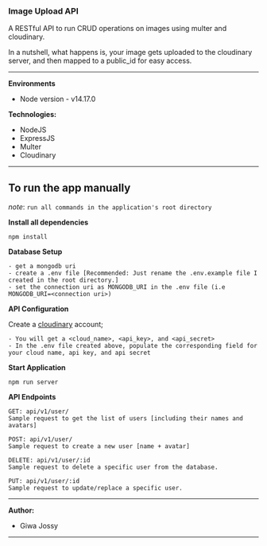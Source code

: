 ### Image Upload API

A RESTful API to run CRUD operations on images using multer and cloudinary.


In a nutshell, what happens is, your image gets uploaded to the cloudinary server, and then mapped to a public_id for easy access.

---


**Environments**
- Node version - v14.17.0


**Technologies:**
- NodeJS
- ExpressJS
- Multer
- Cloudinary

---

## To run the app manually
*note*: `run all commands in the application's root directory`

**Install all dependencies**

```
npm install
```

**Database Setup**
```
- get a mongodb uri
- create a .env file [Recommended: Just rename the .env.example file I created in the root directory.]
- set the connection uri as MONGODB_URI in the .env file (i.e MONGODB_URI=<connection uri>)
```

**API Configuration**

Create a [cloudinary](https://cloudinary.com/) account;
```
- You will get a <cloud_name>, <api_key>, and <api_secret>
- In the .env file created above, populate the corresponding field for your cloud name, api key, and api secret
```



**Start Application**

```
npm run server
```


**API Endpoints**

```
GET: api/v1/user/
Sample request to get the list of users [including their names and avatars]
```

```
POST: api/v1/user/
Sample request to create a new user [name + avatar]
```

```
DELETE: api/v1/user/:id
Sample request to delete a specific user from the database.
```

```
PUT: api/v1/user/:id
Sample request to update/replace a specific user.
```



---

**Author:** 
- Giwa Jossy
---